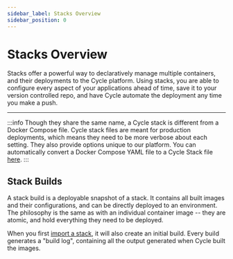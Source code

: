 ```yaml
---
sidebar_label: Stacks Overview
sidebar_position: 0
---
```


# Stacks Overview

Stacks offer a powerful way to declaratively manage multiple containers, and their deployments to the Cycle platform. Using stacks, you are able to configure every aspect of your applications ahead of time, save it to your version controlled repo, and have Cycle automate the deployment any time you make a push.

---

:::info
Though they share the same name, a Cycle stack is different from a Docker Compose file. Cycle stack files are meant for production deployments, which means they need to be more verbose about each setting. They also provide options unique to our platform. You can automatically convert a Docker Compose YAML file to a Cycle Stack file [here](/docs/stacks/reference/convert-docker-compose/).
:::

## Stack Builds

A stack build is a deployable snapshot of a stack. It contains all built images and their configurations, and can be directly deployed to an environment. The philosophy is the same as with an individual container image -- they are atomic, and hold everything they need to be deployed.

When you first [import a stack](/docs/stacks/stacks-workflow/), it will also create an initial build. Every build generates a "build log", containing all the output generated when Cycle built the images.

